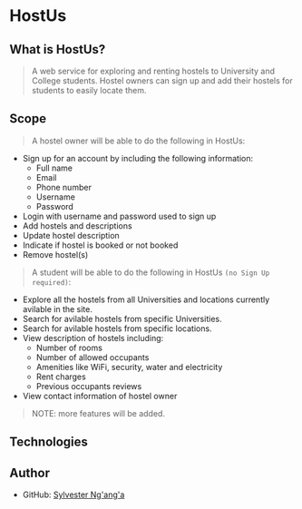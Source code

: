 # HostUs
## What is HostUs?
> A web service for exploring and renting hostels to University and College students. Hostel owners can sign up and add their hostels for students to easily locate them.

## Scope
> A hostel owner will be able to do the following in HostUs:
- Sign up for an account by including the following information:
    - Full name
    - Email
    - Phone number
    - Username
    - Password
- Login with username and password used to sign up
- Add hostels and descriptions
- Update hostel description
- Indicate if hostel is booked or not booked
- Remove hostel(s)


> A student will be able to do the following in HostUs ```(no Sign Up required)```:
- Explore all the hostels from all Universities and locations currently avilable in the site.
- Search for avilable hostels from specific Universities.
- Search for avilable hostels from specific locations.
- View description of hostels including:
    - Number of rooms
    - Number of allowed occupants
    - Amenities like WiFi, security, water and electricity
    - Rent charges
    - Previous occupants reviews
- View contact information of hostel owner

> NOTE: more features will be added.

## Technologies

## Author
- GitHub: [Sylvester Ng'ang'a]()